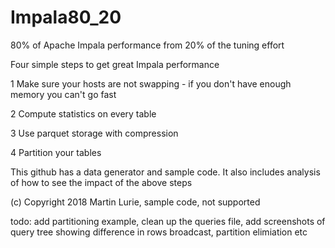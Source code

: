 
# Impala80_20
80% of Apache Impala performance from 20% of the tuning effort

Four simple steps to get great Impala performance

1 Make sure your hosts are not swapping - if you don't have enough memory you can't go fast

2 Compute statistics on every table

3 Use parquet storage with compression

4 Partition your tables

This github has a data generator and sample code.  It also includes analysis of how to see the impact of the above steps

(c) Copyright 2018 Martin Lurie, sample code, not supported

todo: add partitioning example, clean up the queries file, add screenshots of query tree showing difference in rows broadcast, partition elimiation etc

